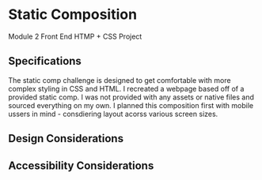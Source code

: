 # Static Composition
Module 2 Front End
HTMP + CSS Project

## Specifications
The static comp challenge is designed to get comfortable with more complex styling in CSS and HTML. I recreated a webpage based off of a provided static comp. I was not provided with any assets or native files and sourced everything on my own. I planned this composition first with mobile ussers in mind  - consdiering layout acorss various screen sizes.


## Design Considerations


## Accessibility Considerations

